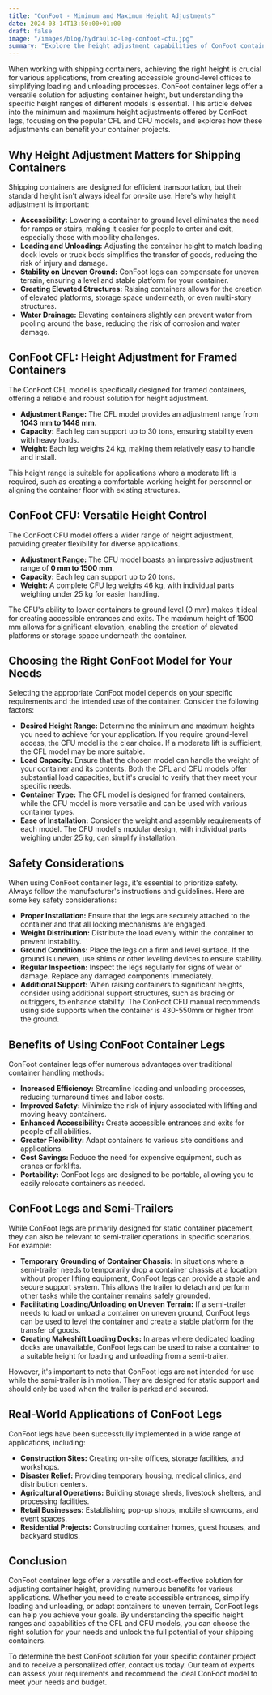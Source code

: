 ```yaml
---
title: "ConFoot - Minimum and Maximum Height Adjustments"
date: 2024-03-14T13:50:00+01:00
draft: false
image: "/images/blog/hydraulic-leg-confoot-cfu.jpg"
summary: "Explore the height adjustment capabilities of ConFoot container legs, including the CFL and CFU models, to optimize your container handling and accessibility."
---
```


When working with shipping containers, achieving the right height is crucial for various applications, from creating accessible ground-level offices to simplifying loading and unloading processes. ConFoot container legs offer a versatile solution for adjusting container height, but understanding the specific height ranges of different models is essential. This article delves into the minimum and maximum height adjustments offered by ConFoot legs, focusing on the popular CFL and CFU models, and explores how these adjustments can benefit your container projects.

## Why Height Adjustment Matters for Shipping Containers

Shipping containers are designed for efficient transportation, but their standard height isn't always ideal for on-site use. Here's why height adjustment is important:

*   **Accessibility:** Lowering a container to ground level eliminates the need for ramps or stairs, making it easier for people to enter and exit, especially those with mobility challenges.
*   **Loading and Unloading:** Adjusting the container height to match loading dock levels or truck beds simplifies the transfer of goods, reducing the risk of injury and damage.
*   **Stability on Uneven Ground:** ConFoot legs can compensate for uneven terrain, ensuring a level and stable platform for your container.
*   **Creating Elevated Structures:** Raising containers allows for the creation of elevated platforms, storage space underneath, or even multi-story structures.
*   **Water Drainage:** Elevating containers slightly can prevent water from pooling around the base, reducing the risk of corrosion and water damage.

## ConFoot CFL: Height Adjustment for Framed Containers

The ConFoot CFL model is specifically designed for framed containers, offering a reliable and robust solution for height adjustment.

*   **Adjustment Range:** The CFL model provides an adjustment range from **1043 mm to 1448 mm**.
*   **Capacity:** Each leg can support up to 30 tons, ensuring stability even with heavy loads.
*   **Weight:** Each leg weighs 24 kg, making them relatively easy to handle and install.

This height range is suitable for applications where a moderate lift is required, such as creating a comfortable working height for personnel or aligning the container floor with existing structures.

## ConFoot CFU: Versatile Height Control

The ConFoot CFU model offers a wider range of height adjustment, providing greater flexibility for diverse applications.

*   **Adjustment Range:** The CFU model boasts an impressive adjustment range of **0 mm to 1500 mm**.
*   **Capacity:** Each leg can support up to 20 tons.
*   **Weight:** A complete CFU leg weighs 46 kg, with individual parts weighing under 25 kg for easier handling.

The CFU's ability to lower containers to ground level (0 mm) makes it ideal for creating accessible entrances and exits. The maximum height of 1500 mm allows for significant elevation, enabling the creation of elevated platforms or storage space underneath the container.

## Choosing the Right ConFoot Model for Your Needs

Selecting the appropriate ConFoot model depends on your specific requirements and the intended use of the container. Consider the following factors:

*   **Desired Height Range:** Determine the minimum and maximum heights you need to achieve for your application. If you require ground-level access, the CFU model is the clear choice. If a moderate lift is sufficient, the CFL model may be more suitable.
*   **Load Capacity:** Ensure that the chosen model can handle the weight of your container and its contents. Both the CFL and CFU models offer substantial load capacities, but it's crucial to verify that they meet your specific needs.
*   **Container Type:** The CFL model is designed for framed containers, while the CFU model is more versatile and can be used with various container types.
*   **Ease of Installation:** Consider the weight and assembly requirements of each model. The CFU model's modular design, with individual parts weighing under 25 kg, can simplify installation.

## Safety Considerations

When using ConFoot container legs, it's essential to prioritize safety. Always follow the manufacturer's instructions and guidelines. Here are some key safety considerations:

*   **Proper Installation:** Ensure that the legs are securely attached to the container and that all locking mechanisms are engaged.
*   **Weight Distribution:** Distribute the load evenly within the container to prevent instability.
*   **Ground Conditions:** Place the legs on a firm and level surface. If the ground is uneven, use shims or other leveling devices to ensure stability.
*   **Regular Inspection:** Inspect the legs regularly for signs of wear or damage. Replace any damaged components immediately.
*   **Additional Support:** When raising containers to significant heights, consider using additional support structures, such as bracing or outriggers, to enhance stability. The ConFoot CFU manual recommends using side supports when the container is 430-550mm or higher from the ground.

## Benefits of Using ConFoot Container Legs

ConFoot container legs offer numerous advantages over traditional container handling methods:

*   **Increased Efficiency:** Streamline loading and unloading processes, reducing turnaround times and labor costs.
*   **Improved Safety:** Minimize the risk of injury associated with lifting and moving heavy containers.
*   **Enhanced Accessibility:** Create accessible entrances and exits for people of all abilities.
*   **Greater Flexibility:** Adapt containers to various site conditions and applications.
*   **Cost Savings:** Reduce the need for expensive equipment, such as cranes or forklifts.
*   **Portability:** ConFoot legs are designed to be portable, allowing you to easily relocate containers as needed.

## ConFoot Legs and Semi-Trailers

While ConFoot legs are primarily designed for static container placement, they can also be relevant to semi-trailer operations in specific scenarios. For example:

*   **Temporary Grounding of Container Chassis:** In situations where a semi-trailer needs to temporarily drop a container chassis at a location without proper lifting equipment, ConFoot legs can provide a stable and secure support system. This allows the trailer to detach and perform other tasks while the container remains safely grounded.
*   **Facilitating Loading/Unloading on Uneven Terrain:** If a semi-trailer needs to load or unload a container on uneven ground, ConFoot legs can be used to level the container and create a stable platform for the transfer of goods.
*   **Creating Makeshift Loading Docks:** In areas where dedicated loading docks are unavailable, ConFoot legs can be used to raise a container to a suitable height for loading and unloading from a semi-trailer.

However, it's important to note that ConFoot legs are not intended for use while the semi-trailer is in motion. They are designed for static support and should only be used when the trailer is parked and secured.

## Real-World Applications of ConFoot Legs

ConFoot legs have been successfully implemented in a wide range of applications, including:

*   **Construction Sites:** Creating on-site offices, storage facilities, and workshops.
*   **Disaster Relief:** Providing temporary housing, medical clinics, and distribution centers.
*   **Agricultural Operations:** Building storage sheds, livestock shelters, and processing facilities.
*   **Retail Businesses:** Establishing pop-up shops, mobile showrooms, and event spaces.
*   **Residential Projects:** Constructing container homes, guest houses, and backyard studios.

## Conclusion

ConFoot container legs offer a versatile and cost-effective solution for adjusting container height, providing numerous benefits for various applications. Whether you need to create accessible entrances, simplify loading and unloading, or adapt containers to uneven terrain, ConFoot legs can help you achieve your goals. By understanding the specific height ranges and capabilities of the CFL and CFU models, you can choose the right solution for your needs and unlock the full potential of your shipping containers.

To determine the best ConFoot solution for your specific container project and to receive a personalized offer, contact us today. Our team of experts can assess your requirements and recommend the ideal ConFoot model to meet your needs and budget.
